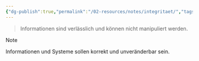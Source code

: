 ```yaml
---
{"dg-publish":true,"permalink":"/02-resources/notes/integritaet/","tags":["it-sicherheit"],"noteIcon":"","updated":"2025-08-26T16:35:04.648+02:00"}
---
```


> Informationen sind verlässlich und können nicht manipuliert werden.

> [!note] 
> Informationen und Systeme sollen korrekt und unveränderbar sein.

